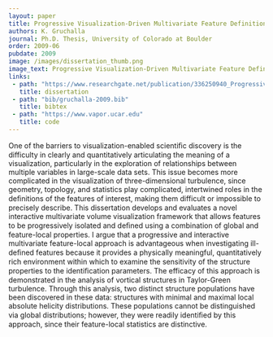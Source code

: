 ```yaml
---
layout: paper
title: Progressive Visualization-Driven Multivariate Feature Definition and Analysis 
authors: K. Gruchalla
journal: Ph.D. Thesis, University of Colorado at Boulder
order: 2009-06
pubdate: 2009
image: /images/dissertation_thumb.png
image_text: Progressive Visualization-Driven Multivariate Feature Definition and Analysis
links:
 - path: "https://www.researchgate.net/publication/336250940_Progressive_Visualization-Driven_Multivariate_Feature_Definition_and_Analysis"
   title: dissertation
 - path: "bib/gruchalla-2009.bib"
   title: bibtex
 - path: "https://www.vapor.ucar.edu"
   title: code
---
```

One of the barriers to visualization-enabled scientiﬁc discovery is the difficulty 
in clearly and quantitatively articulating the meaning of a visualization, particularly 
in the exploration of relationships between multiple variables in large-scale data sets. 
This issue becomes more complicated in the visualization of three-dimensional turbulence, 
since geometry, topology, and statistics play complicated, intertwined roles in the 
deﬁnitions of the features of interest, making them difficult or impossible to precisely 
describe. 
This dissertation develops and evaluates a novel interactive multivariate volume 
visualization framework that allows features to be progressively isolated and deﬁned 
using a combination of global and feature-local properties. I argue that a progressive 
and interactive multivariate feature-local approach is advantageous when investigating 
ill-deﬁned features because it provides a physically meaningful, quantitatively rich environment
within which to examine the sensitivity of the structure properties to the 
identiﬁcation parameters. The efficacy of this approach is demonstrated in the analysis 
of vortical structures in Taylor-Green turbulence. Through this analysis, two distinct 
structure populations have been discovered in these data: structures with minimal and 
maximal local absolute helicity distributions. These populations cannot be distinguished 
via global distributions; however, they were readily identiﬁed by this approach, since 
their feature-local statistics are distinctive.
